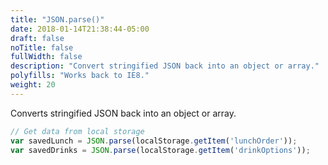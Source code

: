 ```yaml
---
title: "JSON.parse()"
date: 2018-01-14T21:38:44-05:00
draft: false
noTitle: false
fullWidth: false
description: "Convert stringified JSON back into an object or array."
polyfills: "Works back to IE8."
weight: 20
---
```


Converts stringified JSON back into an object or array.

```javascript
// Get data from local storage
var savedLunch = JSON.parse(localStorage.getItem('lunchOrder'));
var savedDrinks = JSON.parse(localStorage.getItem('drinkOptions'));
```
